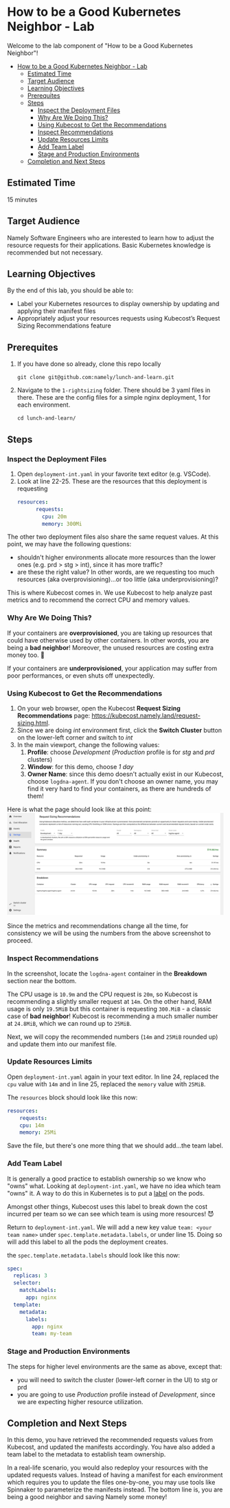 # How to be a Good Kubernetes Neighbor - Lab

Welcome to the lab component of "How to be a Good Kubernetes Neighbor"!
- [How to be a Good Kubernetes Neighbor - Lab](#how-to-be-a-good-kubernetes-neighbor---lab)
  - [Estimated Time](#estimated-time)
  - [Target Audience](#target-audience)
  - [Learning Objectives](#learning-objectives)
  - [Prerequites](#prerequites)
  - [Steps](#steps)
    - [Inspect the Deployment Files](#inspect-the-deployment-files)
    - [Why Are We Doing This?](#why-are-we-doing-this)
    - [Using Kubecost to Get the Recommendations](#using-kubecost-to-get-the-recommendations)
    - [Inspect Recommendations](#inspect-recommendations)
    - [Update Resources Limits](#update-resources-limits)
    - [Add Team Label](#add-team-label)
    - [Stage and Production Environments](#stage-and-production-environments)
  - [Completion and Next Steps](#completion-and-next-steps)

## Estimated Time

15 minutes

## Target Audience

Namely Software Engineers who are interested to learn how to adjust the resource requests for their applications. Basic Kubernetes knowledge is recommended but not necessary.

## Learning Objectives

By the end of this lab, you should be able to:
- Label your Kubernetes resources to display ownership by updating and applying their manifest files
- Appropriately adjust your resources requests using Kubecost’s Request Sizing Recommendations feature

## Prerequites

1. If you have done so already, clone this repo locally
    ```
    git clone git@github.com:namely/lunch-and-learn.git
    ```
2. Navigate to the `1-rightsizing` folder. There should be 3 yaml files in there. These are the config files for a simple nginx deployment, 1 for each environment.
    ```
    cd lunch-and-learn/
    ```

## Steps

### Inspect the Deployment Files

1. Open `deployment-int.yaml` in your favorite text editor (e.g. VSCode).
2. Look at line 22-25. These are the resources that this deployment is requesting
    ```yaml
    resources:
          requests:
            cpu: 20m
            memory: 300Mi
    ```

The other two deployment files also share the same request values. At this point, we may have the following questions:
 - shouldn't higher environments allocate more resources than the lower ones (e.g. prd > stg > int), since it has more traffic?
 - are these the right value? In other words, are we requesting too much resources (aka overprovisioning)...or too little (aka underprovisioning)?

This is where Kubecost comes in. We use Kubecost to help analyze past metrics and to recommend the correct CPU and memory values.

### Why Are We Doing This?

If your containers are **overprovisioned**, you are taking up resources that could have otherwise used by other containers. In other words, you are being a **bad neighbor**! Moreover, the unused resources are costing extra money too. :money_with_wings:

If your containers are **underprovisioned**, your application may suffer from poor performances, or even shuts off unexpectedly.

### Using Kubecost to Get the Recommendations

1. On your web browser, open the Kubecost **Request Sizing Recommendations** page: https://kubecost.namely.land/request-sizing.html.
2. Since we are doing *int* environment first, click the **Switch Cluster** button on the lower-left corner and switch to *int*
3. In the main viewport, change the following values:
   1. **Profile**: choose *Development* (*Production* profile is for *stg* and *prd* clusters)
   2. **Window**: for this demo, choose *1 day*
   3. **Owner Name**: since this demo doesn't actually exist in our Kubecost, choose `logdna-agent`. If you don't choose an owner name, you may find it very hard to find your containers, as there are hundreds of them!

Here is what the page should look like at this point:
![alt text](./screeshot.png)

Since the metrics and recommendations change all the time, for consistency we will be using the numbers from the above screenshot to proceed.

### Inspect Recommendations

In the screenshot, locate the `logdna-agent` container in the **Breakdown** section near the bottom. 

The CPU usage is `10.9m` and the CPU request is `20m`, so Kubecost is recommending a slightly smaller request at `14m`. On the other hand, RAM usage is only `19.5MiB` but this container is requesting `300.MiB` - a classic case of **bad neighbor**! Kubecost is recommending a much smaller number at `24.8MiB`, which we can round up to `25MiB`.

Next, we will copy the recommended numbers (`14m` and `25MiB` rounded up) and update them into our manifest file.

### Update Resources Limits

Open `deployment-int.yaml` again in your text editor. In line 24, replaced the `cpu` value with `14m` and in line 25, replaced the `memory` value with `25MiB`. 

The `resources` block should look like this now:
```yaml
resources:
    requests:
    cpu: 14m
    memory: 25Mi
```

Save the file, but there's one more thing that we should add...the team label.

### Add Team Label

It is generally a good practice to establish ownership so we know who "owns" what. Looking at `deployment-int.yaml`, we have no idea which team "owns" it. A way to do this in Kubernetes is to put a [label](https://kubernetes.io/docs/concepts/overview/working-with-objects/labels/) on the pods. 

Amongst other things, Kubecost uses this label to break down the cost incurred per team so we can see which team is using more resources! :smiling_imp:

Return to `deployment-int.yaml`. We will add a new key value `team: <your team name>` under `spec.template.metadata.labels`, or under line 15. Doing so will add this label to all the pods the deployment creates.


the `spec.template.metadata.labels` should look like this now:
```yaml
spec:
  replicas: 3
  selector:
    matchLabels:
      app: nginx
  template:
    metadata:
      labels:
        app: nginx
        team: my-team
```

### Stage and Production Environments

The steps for higher level environments are the same as above, except that:
- you will need to switch the cluster (lower-left corner in the UI) to stg or prd
- you are going to use *Production* profile instead of *Development*, since we are expecting higher resource utilization.

## Completion and Next Steps

In this demo, you have retrieved the recommended requests values from Kubecost, and updated the manifests accordingly. You have also added a team label to the metadata to establish team ownership. 

In a real-life scenario, you would also redeploy your resources with the updated requests values. Instead of having a manifest for each environment which requires you to update the files one-by-one, you may use tools like Spinnaker to parameterize the manifests instead. The bottom line is, you are being a good neighbor and saving Namely some money!